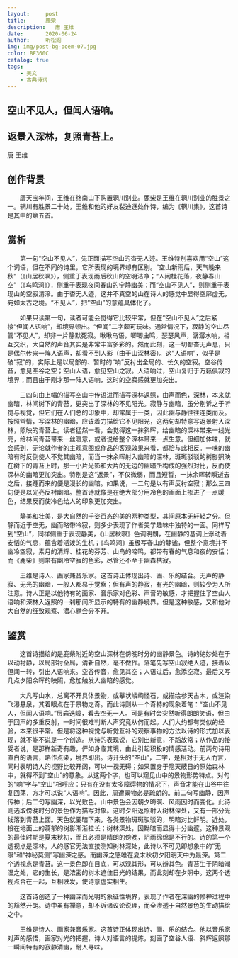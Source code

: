 ```yaml
---
layout:     post
title:      鹿柴
description:   唐 王维
date:       2020-06-24
author:     听松阁
img: img/post-bg-poem-07.jpg
color: BF360C
catalog: true
tags:
    - 美文
    - 古典诗词
---
```


## 空山不见人，但闻人语响。
## 返景入深林，复照青苔上。

唐 王维

## 创作背景



　　唐天宝年间，王维在终南山下购置辋川别业。鹿柴是王维在辋川别业的胜景之一。辋川有胜景二十处，王维和他的好友裴迪逐处作诗，编为《辋川集》，这首诗是其中的第五首。



## 赏析



　　第一句“空山不见人”，先正面描写空山的杳无人迹。王维特别喜欢用“空山”这个词语，但在不同的诗里，它所表现的境界却有区别。“空山新雨后，天气晚来秋”（《山居秋暝》），侧重于表现雨后秋山的空明洁净；“人闲桂花落，夜静春山空”（《鸟鸣涧》），侧重于表现夜间春山的宁静幽美；而“空山不见人”，则侧重于表现山的空寂清泠。由于杳无人迹，这并不真空的山在诗人的感觉中显得空廓虚无，宛如太古之境。“不见人”，把“空山”的意蕴具体化了。



　　如果只读第一句，读者可能会觉得它比较平常，但在“空山不见人”之后紧接“但闻人语响”，却境界顿出。“但闻”二字颇可玩味。通常情况下，寂静的空山尽管“不见人”，却非一片静默死寂。啾啾鸟语，唧唧虫鸣，瑟瑟风声，潺潺水响，相互交织，大自然的声音其实是非常丰富多彩的。然而此刻，这一切都杳无声息，只是偶尔传来一阵人语声，却看不到人影（由于山深林密）。这“人语响”，似乎是破“寂”的，实际上是以局部的、暂时的“响”反衬出全局的、长久的空寂。空谷传音，愈见空谷之空；空山人语，愈见空山之寂。人语响过，空山复归于万籁俱寂的境界；而且由于刚才那一阵人语响，这时的空寂感就更加突出。



　　三四句由上幅的描写空山中传语进而描写深林返照，由声而色，深林，本来就幽暗，林间树下的青苔，更突出了深林的不见阳光。寂静与幽暗，虽分别诉之于听觉与视觉，但它们在人们总的印象中，却常属于一类，因此幽与静往往连类而及。按照常情，写深林的幽暗，应该着力描绘它不见阳光，这两句却特意写返景射入深林，照映的青苔上。读者猛然一看，会觉得这一抹斜晖，给幽暗的深林带来一线光亮，给林间青苔带来一丝暖意，或者说给整个深林带来一点生意。但细加体味，就会感到，无论就作者的主观意图或作品的客观效果来看，都恰与此相反。一味的幽暗有时反倒使人不觉其幽暗，而当一抹余晖射入幽暗的深林，斑斑驳驳的树影照映在树下的青苔上时，那一小片光影和大片的无边的幽暗所构成的强烈对比，反而使深林的幽暗更加突出。特别是这“返景”，不仅微弱，而且短暂，一抹余晖转瞬逝去之后，接踵而来的便是漫长的幽暗。如果说，一二句是以有声反衬空寂；那么三四句便是以光亮反衬幽暗。整首诗就像是在绝大部分用冷色的画面上掺进了一点暖色，结果反而使冷色给人的印象更加突出。



　　静美和壮美，是大自然的千姿百态的美的两种类型，其间原本无轩轻之分。但静而近于空无，幽而略带冷寂，则多少表现了作者美学趣味中独特的一面。同样写到“空山”，同样侧重于表现静美，《山居秋暝》色调明朗，在幽静的基调上浮动着安恬的气息，蕴含着活泼的生机；《鸟鸣涧》虽极写春山的静谧，但整个意境并不幽冷空寂，素月的清辉、桂花的芬芳、山鸟的啼鸣，都带有春的气息和夜的安恬；而《鹿柴》则带有幽冷空寂的色彩，尽管还不至于幽森枯寂。



　　王维是诗人、画家兼音乐家。这首诗正体现出诗、画、乐的结合。无声的静寂、无光的幽暗，一般人都易于觉察；但有声的静寂，有光的幽暗，则较少为人所注意。诗人正是以他特有的画家、音乐家对色彩、声音的敏感，才把握住了空山人语响和深林入返照的一刹那间所显示的特有的幽静境界。但是这种敏感，又和他对大自然的细致观察、潜心默会分不开。



## 鉴赏



　　这首诗描绘的是鹿柴附近的空山深林在傍晚时分的幽静景色。诗的绝妙处在于以动衬静，以局部衬全局，清新自然，毫不做作。落笔先写空山寂绝人迹，接着以但闻一转，引出人语响来。空谷传音，愈见其空；人语过后，愈添空寂。最后又写几点夕阳余晖的映照，愈加触发人幽暗的感觉。



　　大凡写山水，总离不开具体景物，或摹状嶙峋怪石，或描绘参天古木，或渲染飞瀑悬泉，其着眼点在于景物之奇。而此诗则从一个奇特的现象着笔：“空山不见人，但闻人语响。”层岩迭嶂，看去空无一人。可是有时会突然听得朗朗笑语，但由于回声的多重反射，一时间很难判断人声究竟从何而起。人们大约都有类似的经验，本来很平常。但是将这种视觉与听觉互补的观察事物的方法以诗的形式加以表现，就不能不说是一个创造。从诗的表现说，它别出新意，不蹈故常；从作品的接受者说，是那样新奇有趣，俨如身临其境，由此引起积极的情感活动。前两句诗用直白的语言，略作点染，境界即出。诗开头的“空山”，二字，是相对于无人而言，同时表明诗人的视野比较开阔，可以一视无碍；如果置身于隐天蔽日的原始森林中，就得不到“空山”的意象。从这两个字，也可以窥见山中的景物形势特点。对句的“响”字与“空山”相呼应：只有在没有太多障碍物的情况下，声音才能在山谷中往复回荡，方才可以说“人语响”。因此，周遭景物必是疏朗的。前二句写幽静，因声传神；后二句写幽深，以光敷色。山中景色会因朝夕晦暝、风雨因时而变化。此诗则选取傍晚时分的景色作为描写对象。这时夕阳返照射入树林深处，又有一部分光线落到青苔上面。天色就要暗下来，各类景物斑斑驳驳的，明暗对比鲜明。近处，投在地面上的蓊郁的树影渐渐拉长；树林深处，因黝暗而显得十分幽邃。这种景观的最佳时期是夏末秋初，而且必须是晴朗的傍晚，阴雨绵绵是不行的。诗的第一个透视点是深林。人的感官无法直接测知树林深处，此诗以不可见即想象中的“无限”和“神秘莫测”写幽深之感。而幽深之感唯在夏末秋初夕阳明天中为最深。第二个透视点是青苔。这一景色即在目底，可以观其形，可以辨其色。青苔生于阴暗潮湿之处，它的生长，是浓密的树木遮住日光的结果，而此刻却在夕照中。这两个透视点合在一起，互相映发，使诗意虚实相生。



　　这首诗创造了一种幽深而光明的象征性境界，表现了作者在深幽的修禅过程中的豁然开朗。诗中虽有禅意，却不诉诸议论说理，而全渗透于自然景色的生动描绘之中。



　　王维是诗人、画家兼音乐家。这首诗正体现出诗、画、乐的结合。他以音乐家对声的感悟，画家对光的把握，诗人对语言的提炼，刻画了空谷人语、斜辉返照那一瞬间特有的寂静清幽，耐人寻味。
